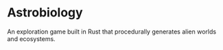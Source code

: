 # Astrobiology
An exploration game built in Rust that procedurally generates alien worlds and ecosystems.

